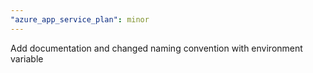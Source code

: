 ```yaml
---
"azure_app_service_plan": minor
---
```


Add documentation and changed naming convention with environment variable
